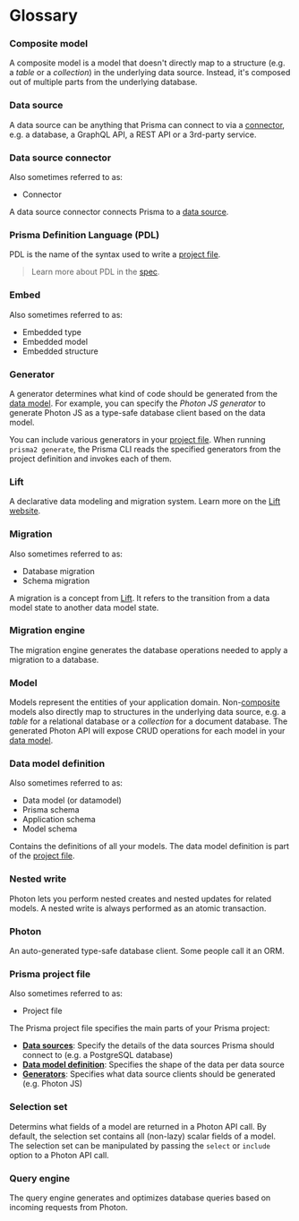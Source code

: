 # Glossary

### Composite model

A composite model is a model that doesn't directly map to a structure (e.g. a _table_ or a _collection_) in the underlying data source. Instead, it's composed out of multiple parts from the underlying database.

### Data source

A data source can be anything that Prisma can connect to via a [connector](#data-source-connector), e.g. a database, a GraphQL API, a REST API or a 3rd-party service.

### Data source connector

Also sometimes referred to as:

- Connector

A data source connector connects Prisma to a [data source](#data-source).

### Prisma Definition Language (PDL)

PDL is the name of the syntax used to write a [project file](#prisma-project-file).

> Learn more about PDL in the [spec](https://github.com/prisma/rfcs/blob/0002-datamodel-2/text/0002-datamodel.md).

### Embed

Also sometimes referred to as:

- Embedded type
- Embedded model
- Embedded structure

### Generator

A generator determines what kind of code should be generated from the [data model](#data-model-definition). For example, you can specify the _Photon JS generator_ to generate Photon JS as a type-safe database client based on the data model.

You can include various generators in your [project file](#prisma-project-file). When running `prisma2 generate`, the Prisma CLI reads the specified generators from the project definition and invokes each of them.

### Lift

A declarative data modeling and migration system. Learn more on the [Lift website](https://lift.prisma.io/).

### Migration

Also sometimes referred to as:

- Database migration
- Schema migration

A migration is a concept from [Lift](). It refers to the transition from a data model state to another data model state. 

### Migration engine

The migration engine generates the database operations needed to apply a migration to a database.

### Model

Models represent the entities of your application domain. Non-[composite](#composite-model) models also directly map to structures in the underlying data source, e.g. a _table_ for a relational database or a _collection_ for a document database. The generated Photon API will expose CRUD operations for each model in your [data model](#data-model-definition).

### Data model definition

Also sometimes referred to as: 

- Data model (or datamodel)
- Prisma schema
- Application schema
- Model schema

Contains the definitions of all your models. The data model definition is part of the [project file](#prisma-project-file).

### Nested write

Photon lets you perform nested creates and nested updates for related models. A nested write is always performed as an atomic transaction. 

### Photon

An auto-generated type-safe database client. Some people call it an ORM. 

### Prisma project file

Also sometimes referred to as:

- Project file

The Prisma project file specifies the main parts of your Prisma project:

- [**Data sources**](#data-source): Specify the details of the data sources Prisma should connect to (e.g. a PostgreSQL database)
- [**Data model definition**](#data-model-definition): Specifies the shape of the data per data source
- [**Generators**](#generator): Specifies what data source clients should be generated (e.g. Photon JS)

### Selection set

Determins what fields of a model are returned in a Photon API call. By default, the selection set contains all (non-lazy) scalar fields of a model. The selection set can be manipulated by passing the `select` or `include` option to a Photon API call.

### Query engine

The query engine generates and optimizes database queries based on incoming requests from Photon. 